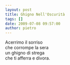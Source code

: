 ```yaml
---
layout: post
title: Ghigno Nell'Oscurità
tags: []
date: 2009-07-08 09:57:00
author: pietro
---
```

Acerrimo il sorriso<br/>che corrompe la sera<br/>un ghigno di strega<br/>che ti afferra e divora.
